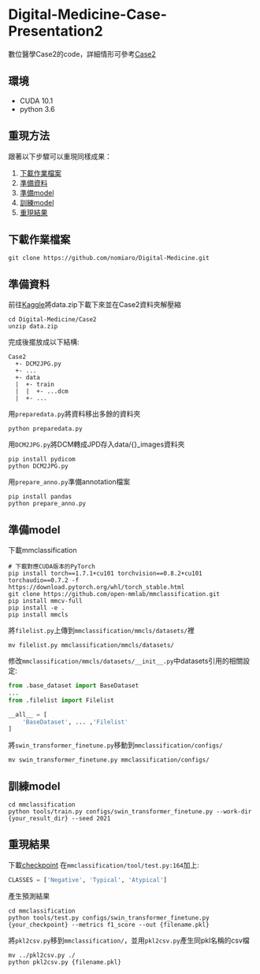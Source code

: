 # Digital-Medicine-Case-Presentation2
數位醫學Case2的code，詳細情形可參考[Case2](https://www.kaggle.com/c/digital-medicine-2021-case-presentation-2)

## 環境
- CUDA 10.1
- python 3.6

## 重現方法
跟著以下步驟可以重現同樣成果：
1. [下載作業檔案](#下載作業檔案)
2. [準備資料](#準備資料)
3. [準備model](#準備model)
4. [訓練model](#訓練model)
5. [重現結果](#重現結果)

## 下載作業檔案
```
git clone https://github.com/nomiaro/Digital-Medicine.git
```

## 準備資料
前往[Kaggle](https://www.kaggle.com/c/digital-medicine-2021-case-presentation-2/data)將data.zip下載下來並在Case2資料夾解壓縮
```
cd Digital-Medicine/Case2
unzip data.zip
```
完成後擺放成以下結構:
```
Case2
  +- DCM2JPG.py
  +- ...
  +- data
  |  +- train
  |  |  +- ...dcm
  |  +- ...
```
用`preparedata.py`將資料移出多餘的資料夾
```
python preparedata.py
```
用`DCM2JPG.py`將DCM轉成JPD存入data/{}_images資料夾
```
pip install pydicom
python DCM2JPG.py
```
用`prepare_anno.py`準備annotation檔案
```
pip install pandas
python prepare_anno.py
```

## 準備model
下載mmclassification
```
# 下載對應CUDA版本的PyTorch
pip install torch==1.7.1+cu101 torchvision==0.8.2+cu101 torchaudio==0.7.2 -f https://download.pytorch.org/whl/torch_stable.html
git clone https://github.com/open-mmlab/mmclassification.git
pip install mmcv-full
pip install -e .
pip install mmcls
```
將`filelist.py`上傳到`mmclassification/mmcls/datasets/`裡
```
mv filelist.py mmclassification/mmcls/datasets/
```
修改`mmclassification/mmcls/datasets/__init__.py`中datasets引用的相關設定:
```python
from .base_dataset import BaseDataset
...
from .filelist import Filelist

__all__ = [
    'BaseDataset', ... ,'Filelist'
]
```
將`swin_transformer_finetune.py`移動到`mmclassification/configs/`
```
mv swin_transformer_finetune.py mmclassification/configs/
```

## 訓練model
```
cd mmclassification
python tools/train.py configs/swin_transformer_finetune.py --work-dir {your_result_dir} --seed 2021
```

## 重現結果
下載[checkpoint](https://drive.google.com/file/d/17d96qH1GtNhpBzJeyhZWCNJlRBdh5eTl/view?usp=sharing)
在`mmclassification/tool/test.py:164`加上:
```python
CLASSES = ['Negative', 'Typical', 'Atypical']
```
產生預測結果
```
cd mmclassification
python tools/test.py configs/swin_transformer_finetune.py {your_checkpoint} --metrics f1_score --out {filename.pkl}
```
將`pkl2csv.py`移到`mmclassification/`，並用`pkl2csv.py`產生同pkl名稱的csv檔
```
mv ../pkl2csv.py ./
python pkl2csv.py {filename.pkl}
```
